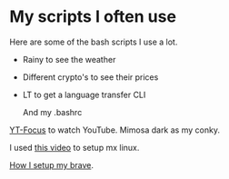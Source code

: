 # My scripts I often use

Here are some of the bash scripts I use a lot. 

- Rainy to see the weather
- Different crypto's to see their prices
- LT to get a language transfer CLI

  And my .bashrc

[YT-Focus](https://github.com/Kiog-Aser/YT-Focus/) to watch YouTube.
Mimosa dark as my conky.

I used [this video](https://www.youtube.com/watch?v=80YHVuv-eVs) to setup mx linux.

[How I setup my brave](https://milhoornaert.medium.com/how-i-setup-a-dopamine-free-browser-e378985f258f#:~:text=You%20could%20install%20the%20Forest,at%20least%20in%20this%20case.).
